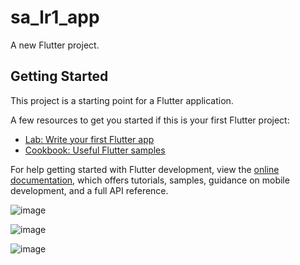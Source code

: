 # sa_lr1_app

A new Flutter project.

## Getting Started

This project is a starting point for a Flutter application.

A few resources to get you started if this is your first Flutter project:

- [Lab: Write your first Flutter app](https://docs.flutter.dev/get-started/codelab)
- [Cookbook: Useful Flutter samples](https://docs.flutter.dev/cookbook)

For help getting started with Flutter development, view the
[online documentation](https://docs.flutter.dev/), which offers tutorials,
samples, guidance on mobile development, and a full API reference.

![image](https://github.com/m16std/sa_lr1_app/assets/113231151/0b6e1616-7bb4-4da0-b04d-3a1b262de4be)

![image](https://github.com/m16std/sa_lr1_app/assets/113231151/a1579c55-971d-4d73-912e-ca79d55a4f2f)

![image](https://github.com/m16std/sa_lr1_app/assets/113231151/b6d49755-6b44-4cf4-816c-a69be5efc281)



